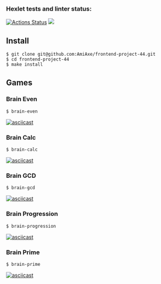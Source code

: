 ### Hexlet tests and linter status:
[![Actions Status](https://github.com/AmiAxe/frontend-project-44/workflows/hexlet-check/badge.svg)](https://github.com/AmiAxe/frontend-project-44/actions)
<a href="https://codeclimate.com/github/AmiAxe/frontend-project-44/maintainability"><img src="https://api.codeclimate.com/v1/badges/b1fffa894fcd6a9f5a11/maintainability" /></a>

## Install
    $ git clone git@github.com:AmiAxe/frontend-project-44.git
    $ cd frontend-project-44
    $ make install

## Games

### Brain Even
    $ brain-even
[![asciicast](https://asciinema.org/a/Fxaz3eDj65amRfkWiALuj3U4x.svg)](https://asciinema.org/a/Fxaz3eDj65amRfkWiALuj3U4x)

### Brain Calc
    $ brain-calc
[![asciicast](https://asciinema.org/a/8krnpjYLeDxA13itI8kEVrw53.svg)](https://asciinema.org/a/8krnpjYLeDxA13itI8kEVrw53)

### Brain GCD
    $ brain-gcd
[![asciicast](https://asciinema.org/a/SQR30BoNxNszYMfBJFsSPTZf7.svg)](https://asciinema.org/a/SQR30BoNxNszYMfBJFsSPTZf7)

### Brain Progression
    $ brain-progression
[![asciicast](https://asciinema.org/a/LbsRX9O4mCPpELT2GBdUoS0eJ.svg)](https://asciinema.org/a/LbsRX9O4mCPpELT2GBdUoS0eJ)

### Brain Prime
    $ brain-prime
[![asciicast](https://asciinema.org/a/IlmMSdbCAOU0ivq4jLo9rNZrj.svg)](https://asciinema.org/a/IlmMSdbCAOU0ivq4jLo9rNZrj)
